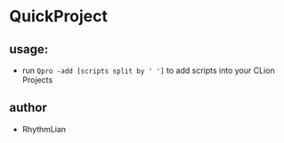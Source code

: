 # QuickProject

## usage:
  
  - run `Qpro -add [scripts split by ' ']` to add scripts into your CLion Projects

## author
  - RhythmLian

